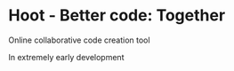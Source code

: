 Hoot - Better code: Together
====
Online collaborative code creation tool

In extremely early development
